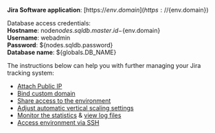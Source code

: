 **Jira Software application**: [https://${env.domain}](https://${env.domain})  

Database access credentials:    
  **Hostname**: node${nodes.sqldb.master.id}-${env.domain}  
  **Username**: webadmin  
  **Password**: ${nodes.sqldb.password}  
  **Database name**: ${globals.DB_NAME}  

The instructions below can help you with further managing your Jira tracking system:

* [Attach Public IP](https://docs.jelastic.com/public-ip)
* [Bind custom domain](https://docs.jelastic.com/custom-domains/#configure-dns)
* [Share access to the environment](http://docs.jelastic.com/share-environment)
* [Adjust automatic vertical scaling settings](http://docs.jelastic.com/automatic-vertical-scaling)
* [Monitor the statistics](http://docs.jelastic.com/view-app-statistics) & [view log files](https://docs.jelastic.com/view-log-files)
* [Access environment via SSH](https://docs.jelastic.com/ssh-access)
